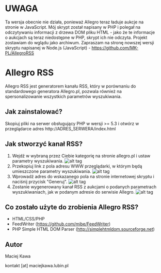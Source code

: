 # UWAGA

Ta wersja obecnie nie działa, ponieważ Allegro teraz ładuje aukcje na stronie w JavaScript. Mój skrypt został napisany w PHP i polegał na odczytywaniu informacji z drzewa DOM pliku HTML - jako że te informacje o aukcjach są teraz niedostępne w PHP, skrypt ich nie odczyta. Projekt zostawiam do wglądu jako archiwum. Zapraszam na stronę nowszej wersji skryptu napisanej w Node.js (JavaScript) - https://github.com/MK-PL/AllegroRSS

# Allegro RSS
Allegro RSS jest generatorem kanału RSS, który w porównaniu do standardowego generatora Allegro.pl, pozwala również na spersonalizowanie wszystkich parametrów wyszukiwania.

Jak zainstalować?
-
Skopiuj pliki na serwer obsługujący PHP w wersji >= 5.3 i otwórz w przeglądarce adres http://ADRES_SERWERA/index.html

Jak stworzyć kanał RSS?
-
1. Wejdź w wybraną przez Ciebie kategorię na stronie allegro.pl i ustaw parametry wyszukiwania.
![alt tag](https://raw.githubusercontent.com/MK-PL/AllegroRSS/master/img/img1.png)
2. Przekopiuj link z pola adresu WWW przeglądarki, w którym będą umieszczone parametry wyszukiwania.
![alt tag](https://raw.githubusercontent.com/MK-PL/AllegroRSS/master/img/img2.png)
3. Wprowadź adres do wskazanego pola na stronie internetowej skryptu i naciśnij przycisk "Generuj".
![alt tag](https://raw.githubusercontent.com/MK-PL/AllegroRSS/master/img/img3.png)
4. Zostanie wygenerowany kanał RSS z aukcjami o podanych parametrach wyszukiwaniach, jak w podanym adresie do serwisie Allegro.
![alt tag](https://raw.githubusercontent.com/MK-PL/AllegroRSS/master/img/img4.png)

Co zostało użyte do zrobienia Allegro RSS?
-
- HTML/CSS/PHP
- FeedWriter (https://github.com/mibe/FeedWriter)
- PHP Simple HTML DOM Parser (http://simplehtmldom.sourceforge.net)

Autor
-
Maciej Kawa

kontakt [at] maciejkawa.lubin.pl
